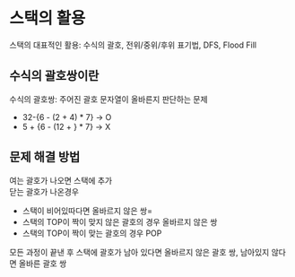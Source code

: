 # 스택의 활용
스택의 대표적인 활용: 수식의 괄호, 전위/중위/후위 표기법, DFS, Flood Fill

## 수식의 괄호쌍이란 
수식의 괄호쌍: 주어진 괄호 문자열이 올바른지 판단하는 문제

- 32-{6 - (2 + 4) * 7} → O
- 5 + {6 - (12 + } * 7} → X


## 문제 해결 방법
여는 괄호가 나오면 스택에 추가  
닫는 괄호가 나온경우  
 - 스택이 비어있따다면 올바르지 않은 쌍=
 - 스택의 TOP이 짝이 맞지 않은 괄호의 경우 올바르지 않은 쌍
 - 스택의 TOP이 짝이 맞는 괄호의 경우 POP  

모든 과정이 끝낸 후 스택에 괄호가 남아 있다면 올바르지 않은 괄호 쌍, 남아있지 않다면 올바른 괄호 쌍
